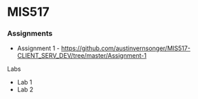 # MIS517



### Assignments
- Assignment 1 - https://github.com/austinvernsonger/MIS517-CLIENT_SERV_DEV/tree/master/Assignment-1
 
Labs
- Lab 1
- Lab 2
